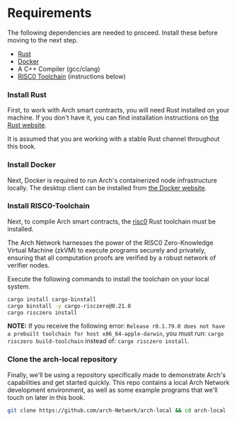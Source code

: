 # Requirements

The following dependencies are needed to proceed. Install these before moving to the next step.

- [Rust](https://www.rust-lang.org/)
- [Docker](https://www.docker.com/)
- A C++ Compiler (gcc/clang)
- [RISC0 Toolchain](https://www.risczero.com/) (instructions below)

### Install Rust
First, to work with Arch smart contracts, you will need Rust installed on your machine. If you don't have it, you can find installation instructions on [the Rust website](https://www.rust-lang.org/tools/install).

It is assumed that you are working with a stable Rust channel throughout this book.

### Install Docker
Next, Docker is required to run Arch's containerized node infrastructure locally. The desktop client can be installed from [the Docker website](https://www.docker.com/products/docker-desktop/).

### Install RISC0-Toolchain
Next, to compile Arch smart contracts, the [risc0](https://www.risczero.com/) Rust toolchain must be installed.

The Arch Network harnesses the power of the RISC0 Zero-Knowledge Virtual Machine (zkVM) to execute programs securely and privately, ensuring that all computation proofs are verified by a robust network of verifier nodes.

Execute the following commands to install the toolchain on your local system.

```bash
cargo install cargo-binstall
cargo binstall -y cargo-risczero@0.21.0
cargo risczero install
```

**NOTE:** If you receive the following error: `Release r0.1.79.0 does not have a prebuilt toolchain for host x86_64-apple-darwin`, you must run: `cargo risczero build-toolchain` instead of: `cargo risczero install`.

### Clone the arch-local repository
Finally, we'll be using a repository specifically made to demonstrate Arch's capabilities and get started quickly. This repo contains a local Arch Network development environment, as well as some example programs that we'll touch on later in this book.

```bash
git clone https://github.com/arch-Network/arch-local && cd arch-local
```
